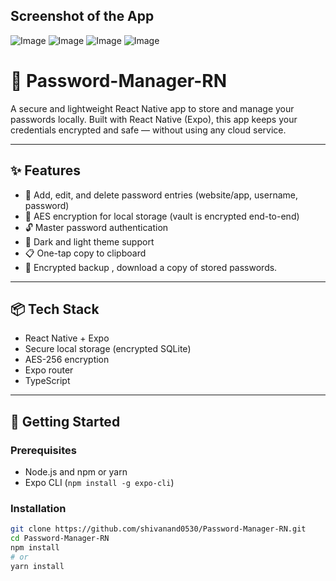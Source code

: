 ## Screenshot of the App
![Image](https://github.com/user-attachments/assets/d674987c-9bca-46a5-82a4-7601e5a94738)
![Image](https://github.com/user-attachments/assets/17cb9f89-1de5-42dd-8bfb-1356d5257fec)
![Image](https://github.com/user-attachments/assets/f822f3b3-6d0e-4fe7-9a1d-d366ca306909)
![Image](https://github.com/user-attachments/assets/c3582d53-0e7b-4570-a079-b1955416ae9b)


# 🔐 Password-Manager-RN

A secure and lightweight React Native app to store and manage your passwords locally. Built with React Native (Expo), this app keeps your credentials encrypted and safe — without using any cloud service.

---

## ✨ Features

- 🔑 Add, edit, and delete password entries (website/app, username, password)
- 🔐 AES encryption for local storage (vault is encrypted end-to-end)
- 🔓 Master password authentication
- 🌙 Dark and light theme support
- 📋 One-tap copy to clipboard
- 📁 Encrypted backup , download a copy of stored passwords.

---

## 📦 Tech Stack

- React Native + Expo
- Secure local storage (encrypted SQLite)
- AES-256 encryption 
- Expo router
- TypeScript 

---

## 🚀 Getting Started

### Prerequisites

- Node.js and npm or yarn
- Expo CLI (`npm install -g expo-cli`)

### Installation

```bash
git clone https://github.com/shivanand0530/Password-Manager-RN.git
cd Password-Manager-RN
npm install
# or
yarn install
